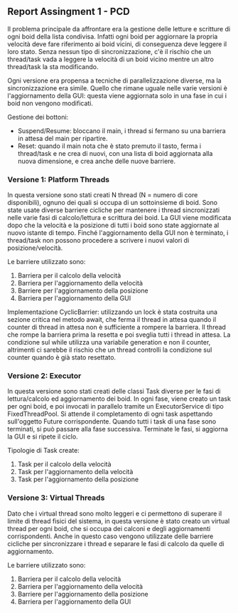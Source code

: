 ## Report Assingment 1 - PCD

Il problema principale da affrontare era la gestione delle letture e scritture di ogni boid della lista condivisa. Infatti ogni boid per aggiornare la propria velocità deve fare riferimento ai boid vicini, di conseguenza deve leggere il loro stato. Senza nessun tipo di sincronizzazione, c'è il rischio che un thread/task vada a leggere la velocità di un boid vicino mentre un altro thread/task la sta modificando. 

Ogni versione era propensa a tecniche di parallelizzazione diverse, ma la sincronizzazione era simile. Quello che rimane uguale nelle varie versioni è l'aggiornamento della GUI: questa viene aggiornata solo in una fase in cui i boid non vengono modificati.

Gestione dei bottoni:
* Suspend/Resume: bloccano il main, i thread si fermano su una barriera in attesa del main per ripartire. 
* Reset: quando il main nota che è stato premuto il tasto, ferma i thread/task e ne crea di nuovi, con una lista di boid aggiornata alla nuova dimensione, e crea anche delle nuove barriere.


### Versione 1: Platform Threads
In questa versione sono stati creati N thread (N = numero di core disponibili), ognuno dei quali si occupa di un sottoinsieme di boid.
Sono state usate diverse barriere cicliche per mantenere i thread sincronizzati nelle varie fasi di calcolo/lettura e scrittura dei boid.
La GUI viene modificata dopo che la velocità e la posizione di tutti i boid sono state aggiornate al nuovo istante di tempo. Finché l'aggiornamento della GUI non è terminato, i thread/task non possono procedere a scrivere i nuovi valori di posizione/velocità.

Le barriere utilizzato sono:
1. Barriera per il calcolo della velocità
2. Barriera per l'aggiornamento della velocità
3. Barriere per l'aggiornamento della posizione
4. Barriera per l'aggiornamento della GUI

Implementazione CyclicBarrier: utilizzando un lock è stata costruita una sezione critica nel metodo await, che ferma il thread in attesa quando il counter di thread in attesa non è sufficiente a rompere la barriera. Il thread che rompe la barriera prima la resetta e poi sveglia tutti i thread in attesa. 
La condizione sul while utilizza una variabile generation e non il counter, altrimenti ci sarebbe il rischio che un thread controlli la condizione sul counter quando è già stato resettato.


### Versione 2: Executor
In questa versione sono stati creati delle classi Task diverse per le fasi di lettura/calcolo ed aggiornamento dei boid.
In ogni fase, viene creato un task per ogni boid, e poi invocati in parallelo tramite un ExecutorService di tipo FixedThreadPool. 
Si attende il completamento di ogni task aspettando sull'oggetto Future corrispondente. 
Quando tutti i task di una fase sono terminati, si può passare alla fase successiva. Terminate le fasi, si aggiorna la GUI e si ripete il ciclo. 

Tipologie di Task create: 
1. Task per il calcolo della velocità
2. Task per l'aggiornamento della velocità
3. Task per l'aggiornamento della posizione


### Versione 3: Virtual Threads
Dato che i virtual thread sono molto leggeri e ci permettono di superare il limite di thread fisici del sistema, in questa versione è stato creato un virtual thread per ogni boid, che si occupa dei calconi e degli aggiornamenti corrispondenti. 
Anche in questo caso vengono utilizzate delle barriere cicliche per sincronizzare i thread e separare le fasi di calcolo da quelle di aggiornamento. 

Le barriere utilizzato sono:
1. Barriera per il calcolo della velocità
2. Barriera per l'aggiornamento della velocità
3. Barriere per l'aggiornamento della posizione
4. Barriera per l'aggiornamento della GUI